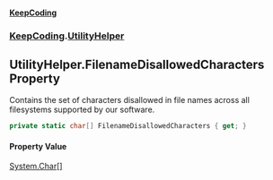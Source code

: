 #### [KeepCoding](index.md 'index')
### [KeepCoding](KeepCoding.md 'KeepCoding').[UtilityHelper](UtilityHelper.md 'KeepCoding.UtilityHelper')
## UtilityHelper.FilenameDisallowedCharacters Property
Contains the set of characters disallowed in file names across all filesystems supported by our software.
```csharp
private static char[] FilenameDisallowedCharacters { get; }
```
#### Property Value
[System.Char](https://docs.microsoft.com/en-us/dotnet/api/System.Char 'System.Char')[[]](https://docs.microsoft.com/en-us/dotnet/api/System.Array 'System.Array')
